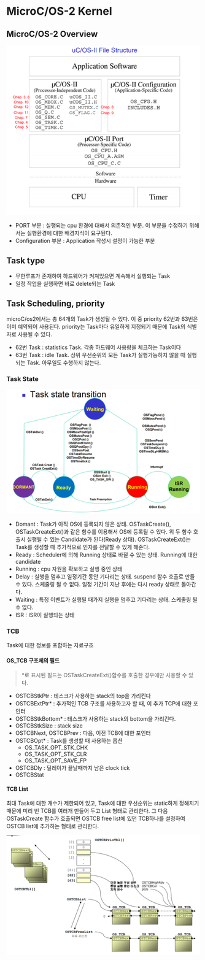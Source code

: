 # MicroC/OS-2 Kernel

## MicroC/OS-2 Overview

![1](image/1.png)

- PORT 부분 : 실행되는 cpu 환경에 대해서 의존적인 부분. 이 부분을 수정하기 위해서는 실행환경에 대한 배경지식이 요구된다.
- Configuration 부분 : Application 작성시 설정이 가능한 부분

## Task type

- 무한루프가 존재하여 하드웨어가 켜져있으면 계속해서 실행되는 Task
- 일정 작업을 실행하면 바로 delete되는 Task

## Task Scheduling, priority

microC/os2에서는 총 64개의 Task가 생성될 수 있다. 이 중 priority 62번과 63번은 이미 예약되어 사용된다. priority는 Task마다 유일하게 지정되기 때문에 Task의 식별자로 사용될 수 있다.

- 62번 Task : statistics Task. 각종 하드웨어 사용량을 체크하는 Task이다
- 63번 Task : idle Task. 상위 우선순위의 모든 Task가 실행가능하지 않을 때 실행되는 Task. 아무일도 수행하지 않는다.

### Task State

![2](image/2.png)

- Domant : Task가 아직 OS에 등록되지 않은 상태. OSTaskCreate(), OSTaskCreateExt()과 같은 함수를 이용해서 OS에 등록될 수 있다. 위 두 함수 호출시 실행될 수 있는 Candidate가 된다(Ready 상태). OSTaskCreateExt()는 Task를 생성할 때 추가적으로 인자를 전달할 수 있게 해준다.
- Ready : Scheduler에 의해 Running 상태로 바뀔 수 있는 상태. Running에 대한 candidate
- Running : cpu 자원을 확보하고 실행 중인 상태
- Delay : 실행을 멈추고 일정기간 동안 기다리는 상태. suspend 함수 호출로 만들 수 있다. 스케줄링 될 수 없다. 일정 기간이 지난 후에는 다시 ready 상태로 돌아간다.
- Waiting : 특정 이벤트가 실행될 때가지 실행을 멈추고 기다리는 상태. 스케줄링 될 수 없다.
- ISR : ISR이 실행되는 상태

### TCB

Task에 대한 정보를 포함하는 자료구조

#### OS_TCB 구조체의 필드

> *로 표시된 필드는 OSTaskCreateExt()함수를 호출한 경우에만 사용할 수 있다.

- OSTCBStkPtr : 테스크가 사용하는 stack의 top을 가리킨다
- OSTCBExtPtr* : 추가적인 TCB 구조를 사용하고자 할 때, 이 추가 TCP에 대한 포인터
- OSTCBStkBottom* : 테스크가 사용하는 stack의 bottom을 가리킨다.
- OSTCBStkSize : stack size
- OSTCBNext, OSTCBPrev : 다음, 이전 TCB에 대한 포인터
- OSTCBOpt* : Task를 생성할 때 사용하는 옵션
  - OS_TASK_OPT_STK_CHK
  - OS_TASK_OPT_STK_CLR
  - OS_TASK_OPT_SAVE_FP
- OSTCBDly : 딜레이가 끝날때까지 남은 clock tick
- OSTCBStat

#### TCB List

최대 Task에 대한 개수가 제한되어 있고, Task에 대한 우선순위는 static하게 정해지기 때문에 미리 빈 TCB를 여러개 만들어 두고 List 형태로 관리한다. 그 다음 OSTaskCreate 함수가 호출되면 OSTCB free list에 있던 TCB하나를 설정하여 OSTCB list에 추가하는 형태로 관리한다.

![3](image/3.png)
